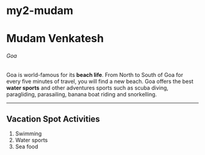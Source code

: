 # my2-mudam
# Mudam Venkatesh
###### Goa
Goa is world-famous for its **beach life**. From North to South of Goa for every five minutes of travel, you will find a new beach. Goa offers the best **water sports** and other adventures sports such as scuba diving, paragliding, parasailing, banana boat riding and snorkelling.

---
## Vacation Spot Activities
1. Swimming
2. Water sports
3. Sea food
